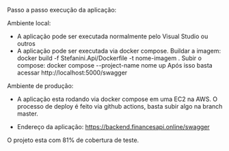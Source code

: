 Passo a passo execução da aplicação:

Ambiente local:
- A aplicação pode ser executada normalmente pelo Visual Studio ou outros
- A aplicação pode ser executada via docker compose.
  Buildar a imagem: docker build -f Stefanini.Api/Dockerfile -t nome-imagem .
  Subir o compose:  docker compose --project-name nome up
  Após isso basta acessar http://localhost:5000/swagger

Ambiente de produção:
- A aplicação esta rodando via docker compose em uma EC2 na AWS. O processo de deploy é feito via github actions, basta subir algo na branch master.

- Endereço da aplicação: https://backend.financesapi.online/swagger

O projeto esta com 81% de cobertura de teste.
